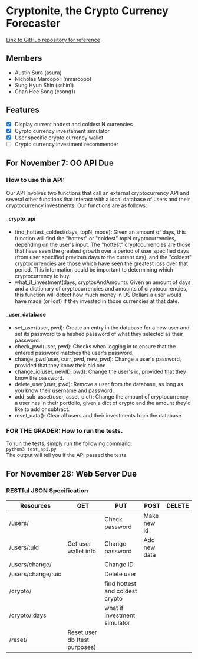 # Cryptonite, the Crypto Currency Forecaster

[Link to GitHub repository for reference](https://github.com/nmarcopo/programmingParadigmsProject)


## Members
* Austin Sura (asura) 
* Nicholas Marcopoli (nmarcopo) 
* Sung Hyun Shin  (sshin1)
* Chan Hee Song  (csong1)

## Features
- [x] Display current hottest and coldest N currencies
- [x] Cyrpto currency investement simulator
- [x] User specific crypto currency wallet
- [ ] Crypto currency investment recommender

## For November 7: OO API Due
### How to use this API:
Our API involves two functions that call an external cryptocurrency API and several other functions that interact with a local database of users and their cryptocurrency investments. Our functions are as follows:  
#### \_crypto\_api
- find\_hottest\_coldest(days, topN, mode): Given an amount of days, this function will find the "hottest" or "coldest" topN cryptocurrencies, depending on the user's input. The "hottest" cryptocurrencies are those that have seen the greatest growth over a period of user specified days (from user specified previous days to the current day), and the "coldest" cryptocurrencies are those which have seen the greatest loss over that period. This information could be important to determining which cryptocurrency to buy.
- what\_if\_investment(days, cryptosAndAmount): Given an amount of days and a dictionary of cryptocurrencies and amounts of cryptocurrencies, this function will detect how much money in US Dollars a user would have made (or lost) if they invested in those currencies at that date.

#### \_user\_database
- set\_user(user, pwd): Create an entry in the database for a new user and set its password to a hashed password of what they selected as their password.
- check\_pwd(user, pwd): Checks when logging in to ensure that the entered password matches the user's password.
- change\_pwd(user, curr\_pwd, new\_pwd): Change a user's password, provided that they know their old one.
- change\_id(user, newID, pwd): Change the user's id, provided that they know the password.
- delete\_user(user, pwd): Remove a user from the database, as long as you know their username and password.
- add\_sub\_asset(user, asset\_dict): Change the amount of cryptocurrency a user has in their portfolio, given a dict of crypto and the amount they'd like to add or subtract.
- reset\_data(): Clear all users and their investments from the database.

### FOR THE GRADER: How to run the tests.
To run the tests, simply run the following command:  
`python3 test_api.py`  
The output will tell you if the API passed the tests.

## For November 28: Web Server Due
### RESTful JSON Specification
| Resources          | GET                           | PUT                             | POST         | DELETE |
|--------------------|-------------------------------|---------------------------------|--------------|--------|
| /users/            |                               | Check password                  | Make new id  |        |
| /users/:uid        | Get user wallet info          | Change password                 | Add new data |        |
| /users/change/     |                               | Change ID                       |              |        |
| /users/change/:uid |                               | Delete user                     |              |        |
| /crypto/           |                               | find hottest and coldest crypto |              |        |
| /crypto/:days      |                               | what if investment simulator    |              |        |
| /reset/            | Reset user db (test purposes) |                                 |              |        |

